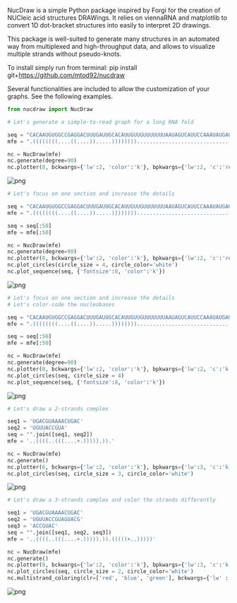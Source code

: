 NucDraw is a simple Python package inspired by Forgi for the creation of NUCleic acid structures DRAWings.
It relies on viennaRNA and matplotlib to convert 1D dot-bracket structures into easily to interpret 2D drawings.

This package is well-suited to generate many structures in an automated way from multiplexed and high-throughput data, and allows to visualize multiple strands without pseudo-knots.

To install simply run from terminal:
pip install git+https://github.com/mtod92/nucdraw

Several functionalities are included to allow the customization of your graphs.
See the following examples.


```python
from nucdraw import NucDraw
```


```python
# Let's generate a simple-to-read graph for a long RNA fold

seq = "CACAAUGUGGCCGAGGACUUUGAUUGCACAUUGUUGUUUUUUUAAUAGUCAUUCCAAAUAUGAGAUGCGUUGUUACAGGAAGUCCCUUGCCAUCCUAAAAGCCACCCCACUUCUCUCUAAGGAGAAUGGCCCAGUCCUCUCCCAAGUCCACACAGGGGAGGUGAUAGCAUUGCUUUCGUGUAAAUUAUGUAAUGCAAAAUUUUUUUAAUCUUCGCCUUAAUACUUUUUUAUUUUGUUUUAUUUUGAAUGAUGAGCCUUCGUGCCCCCCCUUCCCCCUUUUUUGUCCCCCAACUUGAGAUG"
mfe = ".((((((((....((....)).....)))))))).......................................((((..(((............................((((((....))))))...........((((((............))))))............)))..))))......................................................................................................................"

nc = NucDraw(mfe)
nc.generate(degree=90)
nc.plotter(8, bckwargs={'lw':2, 'color':'k'}, bpkwargs={'lw':2, 'c':'red'}, scwargs={'s':10, 'c':'k'})

```


    
![png](README_files/README_2_0.png)
    



```python
# Let's focus on one section and increase the details

seq = "CACAAUGUGGCCGAGGACUUUGAUUGCACAUUGUUGUUUUUUUAAUAGUCAUUCCAAAUAUGAGAUGCGUUGUUACAGGAAGUCCCUUGCCAUCCUAAAAGCCACCCCACUUCUCUCUAAGGAGAAUGGCCCAGUCCUCUCCCAAGUCCACACAGGGGAGGUGAUAGCAUUGCUUUCGUGUAAAUUAUGUAAUGCAAAAUUUUUUUAAUCUUCGCCUUAAUACUUUUUUAUUUUGUUUUAUUUUGAAUGAUGAGCCUUCGUGCCCCCCCUUCCCCCUUUUUUGUCCCCCAACUUGAGAUG"
mfe = ".((((((((....((....)).....)))))))).......................................((((..(((............................((((((....))))))...........((((((............))))))............)))..))))......................................................................................................................"

seq = seq[:50]
mfe = mfe[:50]

nc = NucDraw(mfe)
nc.generate(degree=90)
nc.plotter(8, bckwargs={'lw':2, 'color':'k'}, bpkwargs={'lw':2, 'c':'red'}, scwargs={'s':10, 'c':'k'})
nc.plot_circles(circle_size = 4, circle_color='white')
nc.plot_sequence(seq, {'fontsize':8, 'color':'k'})
```


    
![png](README_files/README_3_0.png)
    



```python
# Let's focus on one section and increase the details
# Let's color-code the nucleobases

seq = "CACAAUGUGGCCGAGGACUUUGAUUGCACAUUGUUGUUUUUUUAAUAGUCAUUCCAAAUAUGAGAUGCGUUGUUACAGGAAGUCCCUUGCCAUCCUAAAAGCCACCCCACUUCUCUCUAAGGAGAAUGGCCCAGUCCUCUCCCAAGUCCACACAGGGGAGGUGAUAGCAUUGCUUUCGUGUAAAUUAUGUAAUGCAAAAUUUUUUUAAUCUUCGCCUUAAUACUUUUUUAUUUUGUUUUAUUUUGAAUGAUGAGCCUUCGUGCCCCCCCUUCCCCCUUUUUUGUCCCCCAACUUGAGAUG"
mfe = ".((((((((....((....)).....)))))))).......................................((((..(((............................((((((....))))))...........((((((............))))))............)))..))))......................................................................................................................"

seq = seq[:50]
mfe = mfe[:50]

nc = NucDraw(mfe)
nc.generate(degree=90)
nc.plotter(8, bckwargs={'lw':2, 'color':'k'}, bpkwargs={'lw':2, 'c':'k'}, scwargs={'s':10, 'c':'k'})
nc.plot_circles(seq, circle_size = 4)
nc.plot_sequence(seq, {'fontsize':8, 'color':'k'})
```


    
![png](README_files/README_4_0.png)
    



```python
# Let's draw a 2-strands complex

seq1 = 'UGACGUAAAACUGAC'
seq2 = 'UGUUACCGUA'
seq = "".join([seq1, seq2])
mfe = '..((((..(((....+.))))).)).'

nc = NucDraw(mfe)
nc.generate()
nc.plotter(6, bckwargs={'lw':2, 'color':'k'}, bpkwargs={'lw':3, 'c':'k'}, scwargs={'s':10, 'c':'k'})
nc.plot_circles(seq, circle_size = 3, circle_color='white')
```


    
![png](README_files/README_5_0.png)
    



```python
# Let's draw a 3-strands complex and color the strands differently

seq1 = 'UGACGUAAAACUGAC'
seq2 = 'UGUUACCGUAGUACG'
seq3 = 'ACCGUAC'
seq = "".join([seq1, seq2, seq3])
mfe = '..((((..(((....+.))))).)).(((((+..)))))'

nc = NucDraw(mfe)
nc.generate()
nc.plotter(8, bckwargs={'lw':2, 'color':'k'}, bpkwargs={'lw':3, 'c':'k'}, scwargs={'s':10, 'c':'k'})
nc.plot_circles(seq, circle_size = 2, circle_color='white')
nc.multistrand_coloring(clr=['red', 'blue', 'green'], bckwargs={'lw' : 3})
```


    
![png](README_files/README_6_0.png)
    

